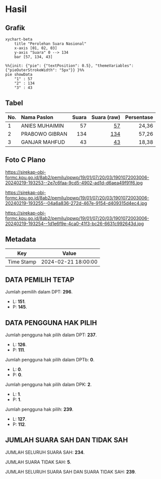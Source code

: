 # Hasil

## Grafik

```mermaid
xychart-beta
    title "Perolehan Suara Nasional"
    x-axis [01, 02, 03]
    y-axis "Suara" 0 --> 134
    bar [57, 134, 43]
```

```mermaid
%%{init: {"pie": {"textPosition": 0.5}, "themeVariables": {"pieOuterStrokeWidth": "5px"}} }%%
pie showData
    "1" : 57
    "2" : 134
    "3" : 43
```

## Tabel

| No. | Nama Paslon    | Suara | Suara (raw) | Persentase |
|:--- |:-------------- | -----:| -----------:| ----------:|
| 1   | ANIES MUHAIMIN | 57    | [57][p-1]   | 24,36      |
| 2   | PRABOWO GIBRAN | 134   | [134][p-2]  | 57,26      |
| 3   | GANJAR MAHFUD  | 43    | [43][p-3]   | 18,38      |


[p-1]: https://github.com/gigit-pemilu/pemilu-2024/blob/main/pilpres/hitung-suara/sub/19-kepulauan-bangka-belitung/sub/01-bangka/sub/07-riau-silip/sub/2003-pugul/sub/006-tps/sub/paslon-1.txt
[p-2]: https://github.com/gigit-pemilu/pemilu-2024/blob/main/pilpres/hitung-suara/sub/19-kepulauan-bangka-belitung/sub/01-bangka/sub/07-riau-silip/sub/2003-pugul/sub/006-tps/sub/paslon-2.txt
[p-3]: https://github.com/gigit-pemilu/pemilu-2024/blob/main/pilpres/hitung-suara/sub/19-kepulauan-bangka-belitung/sub/01-bangka/sub/07-riau-silip/sub/2003-pugul/sub/006-tps/sub/paslon-3.txt

## Foto C Plano

https://sirekap-obj-formc.kpu.go.id/8ab2/pemilu/ppwp/19/01/07/20/03/1901072003006-20240219-193253--2e7c6faa-9cd5-4902-ad1d-d6aea49f91f6.jpg

https://sirekap-obj-formc.kpu.go.id/8ab2/pemilu/ppwp/19/01/07/20/03/1901072003006-20240219-193255--04a6a836-272d-467e-9154-d409315d4ec4.jpg

https://sirekap-obj-formc.kpu.go.id/8ab2/pemilu/ppwp/19/01/07/20/03/1901072003006-20240219-193254--1d1e6f9e-4ca0-41f3-bc26-6631c992643d.jpg


## Metadata

| Key        | Value               |
| ---------- | ------------------- |
| Time Stamp | 2024-02-21 18:00:00 |


## DATA PEMILIH TETAP

Jumlah pemilih dalam DPT: **296**.
 * L: **151**.
 * P: **145**.

## DATA PENGGUNA HAK PILIH

Jumlah pengguna hak pilih dalam DPT: **237**.
 * L: **126**.
 * P: **111**.

Jumlah pengguna hak pilih dalam DPTb: **0**.
 * L: **0**.
 * P: **0**.

Jumlah pengguna hak pilih dalam DPK: **2**.
 * L: **1**.
 * P: **1**.

Jumlah pengguna hak pilih: **239**.
 * L: **127**.
 * P: **112**.

## JUMLAH SUARA SAH DAN TIDAK SAH

JUMLAH SELURUH SUARA SAH: **234**.

JUMLAH SUARA TIDAK SAH: **5**.

JUMLAH SELURUH SUARA SAH DAN SUARA TIDAK SAH: **239**.


